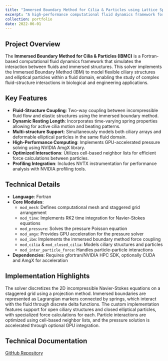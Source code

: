 ```yaml
---
title: "Immersed Boundary Method for Cilia & Particles using Lattice Spring Method"
excerpt: "A high-performance computational fluid dynamics framework for simulating fluid-structure interactions with cilia and deformable particles.<br/><img src='/images/cfd_gallery/ibm_ellipse.webp'>"
collection: portfolio
date: 2022-06-01
---
```


## Project Overview
The **Immersed Boundary Method for Cilia & Particles (IBMC)** is a Fortran-based computational fluid dynamics framework that simulates the interaction between fluids and immersed structures. This solver implements the Immersed Boundary Method (IBM) to model flexible ciliary structures and elliptical particles within a fluid domain, enabling the study of complex fluid-structure interactions in biological and engineering applications.

## Key Features
- **Fluid-Structure Coupling**: Two-way coupling between incompressible fluid flow and elastic structures using the immersed boundary method.
- **Dynamic Resting Length**: Incorporates time-varying spring properties allowing for active cilia motion and beating patterns.
- **Multi-structure Support**: Simultaneously models both ciliary arrays and deformable elliptical particles in the same fluid domain.
- **High-Performance Computing**: Implements GPU-accelerated pressure solving using NVIDIA AmgX library.
- **Optimized Interactions**: Utilizes cell-based neighbor lists for efficient force calculations between particles.
- **Profiling Integration**: Includes NVTX instrumentation for performance analysis with NVIDIA profiling tools.

## Technical Details
- **Language**: Fortran
- **Core Modules**:
  - `mod_mesh`: Defines computational mesh and staggered grid arrangement
  - `mod_time`: Implements RK2 time integration for Navier-Stokes equations
  - `mod_pressure`: Solves the pressure Poisson equation
  - `mod_amgx`: Provides GPU acceleration for the pressure solver
  - `mod_ibm`: Implements the immersed boundary method force coupling
  - `mod_cilia` & `mod_closed_cilia`: Models ciliary structures and particles
  - `mod_inter_particle_force`: Handles particle-particle interactions
- **Dependencies**: Requires gfortran/NVIDIA HPC SDK, optionally CUDA and AmgX for acceleration

## Implementation Highlights
The solver discretizes the 2D incompressible Navier-Stokes equations on a staggered grid using a projection method. Immersed boundaries are represented as Lagrangian markers connected by springs, which interact with the fluid through discrete delta functions. The custom implementation features support for open ciliary structures and closed elliptical particles, with specialized force calculations for each. Particle interactions are optimized using cell-based neighbor lists, and the pressure solution is accelerated through optional GPU integration.

## Technical Documentation
[GitHub Repository](https://github.com/divyaprakash-iitd/ibmc/tree/dynamicrestinglength)
